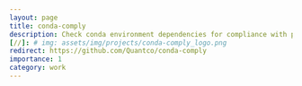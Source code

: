 ```yaml
---
layout: page
title: conda-comply
description: Check conda environment dependencies for compliance with permissive, copyleft or other user-defined license sets
[//]: # img: assets/img/projects/conda-comply_logo.png
redirect: https://github.com/Quantco/conda-comply
importance: 1
category: work
---
```


